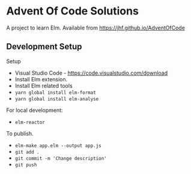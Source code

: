 # Advent Of Code Solutions

A project to learn Elm.
Available from https://jhf.github.io/AdventOfCode

## Development Setup

Setup
*  Visual Studio Code - https://code.visualstudio.com/download
  * Install Elm extension.
*  Install Elm related tools
  * `yarn global install elm-format`
  * `yarn global install elm-analyse`

For local development:
* `elm-reactor`

To publish.
* `elm-make app.elm --output app.js`
* `git add .`
* `git commit -m 'Change description'`
* `git push`
